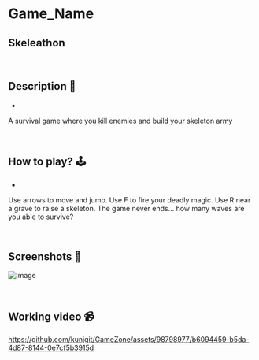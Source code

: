 # **Game_Name** 
Skeleathon 
---

<br>

## **Description 📃**
<!-- add your game description here  -->
- 
A survival game where you kill enemies and build your skeleton army


<br>

## **How to play? 🕹️**
<!-- add the steps how to play games -->
- 
Use arrows to move and jump. Use F to fire your deadly magic. Use R near a grave to raise a skeleton. The game never ends... how many waves are you able to survive?

<br>

## **Screenshots 📸**
![image](https://github.com/kunjgit/GameZone/assets/98798977/db2bc34f-d829-44a5-b053-d8381fd667e5)
<br>
<!-- add your screenshots like this -->
<!-- ![image](url) -->

<br>

## **Working video 📹**
<!-- add your working video over here -->
https://github.com/kunjgit/GameZone/assets/98798977/b6094459-b5da-4d87-8144-0e7cf5b3915d

